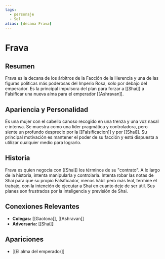 ```yaml
---
tags:
  - personaje
  - Sel
alias: [decana Frava]
---
```


# Frava

## Resumen
Frava es la decana de los árbitros de la Facción de la Herencia y una de las figuras políticas más poderosas del Imperio Rosa, solo por debajo del emperador. Es la principal impulsora del plan para forzar a [[Shai]] a Falsificar una nueva alma para el emperador [[Ashravan]].

## Apariencia y Personalidad
Es una mujer con el cabello canoso recogido en una trenza y una voz nasal e intensa. Se muestra como una líder pragmática y controladora, pero siente un profundo desprecio por la [[Falsificacion]] y por [[Shai]]. Su principal motivación es mantener el poder de su facción y está dispuesta a utilizar cualquier medio para lograrlo.

## Historia
Frava es quien negocia con [[Shai]] los términos de su "contrato". A lo largo de la historia, intenta manipularla y controlarla. Intenta robar las notas de Shai para que su propio Falsificador, menos hábil pero más leal, termine el trabajo, con la intención de ejecutar a Shai en cuanto deje de ser útil. Sus planes son frustrados por la inteligencia y previsión de Shai.

## Conexiones Relevantes
* **Colegas:** [[Gaotona]], [[Ashravan]]
* **Adversaria:** [[Shai]]

## Apariciones
* [[El alma del emperador]]
